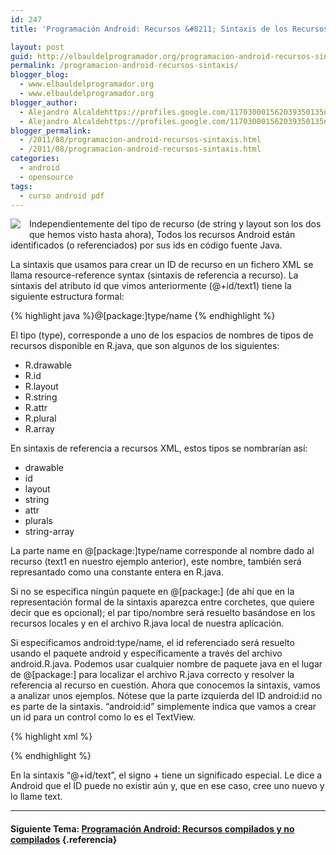 ```yaml
---
id: 247
title: 'Programación Android: Recursos &#8211; Sintaxis de los Recursos'

layout: post
guid: http://elbauldelprogramador.org/programacion-android-recursos-sintaxis-de-los-recursos/
permalink: /programacion-android-recursos-sintaxis/
blogger_blog:
  - www.elbauldelprogramador.org
  - www.elbauldelprogramador.org
blogger_author:
  - Alejandro Alcaldehttps://profiles.google.com/117030001562039350135noreply@blogger.com
  - Alejandro Alcaldehttps://profiles.google.com/117030001562039350135noreply@blogger.com
blogger_permalink:
  - /2011/08/programacion-android-recursos-sintaxis.html
  - /2011/08/programacion-android-recursos-sintaxis.html
categories:
  - android
  - opensource
tags:
  - curso android pdf
---
```

<img border="0" src="http://elbauldelprogramador.com/content/uploads/2013/07/iconoAndroid.png" style="clear:left; float:left;margin-right:1em; margin-bottom:1em" />

Independientemente del tipo de recurso (de string y layout son los dos que hemos visto hasta ahora), Todos los recursos Android están identificados (o referenciados) por sus ids en código fuente Java.

La sintaxis que usamos para crear un ID de recurso en un fichero XML se llama resource-reference syntax (sintaxis de referencia a recurso). La sintaxis del atributo id que vimos anteriormente (@+id/text1) tiene la siguiente estructura formal:

  
<!--more-->

{% highlight java %}@[package:]type/name
{% endhighlight %}

El tipo (type), corresponde a uno de los espacios de nombres de tipos de recursos disponible en R.java, que son algunos de los siguientes:

  * R.drawable 
  * R.id 
  * R.layout 
  * R.string 
  * R.attr 
  * R.plural 
  * R.array 

En sintaxis de referencia a recursos XML, estos tipos se nombrarían así:

  * drawable 
  * id 
  * layout 
  * string 
  * attr 
  * plurals 
  * string-array 

La parte name en @[package:]type/name corresponde al nombre dado al recurso (text1 en nuestro ejemplo anterior), este nombre, también será represantado como una constante entera en R.java.

Si no se especifica ningún paquete en @\[package:\] (de ahí que en la representación formal de la sintaxis aparezca entre corchetes, que quiere decir que es opcional); el par tipo/nombre será resuelto basándose en los recursos locales y en el archivo R.java local de nuestra aplicación.

Si especificamos android:type/name, el id referenciado será resuelto usando el paquete android y específicamente a través del archivo android.R.java. Podemos usar cualquier nombre de paquete java en el lugar de @[package:] para localizar el archivo R.java correcto y resolver la referencia al recurso en cuestión. Ahora que conocemos la sintaxis, vamos a analizar unos ejemplos. Nótese que la parte izquierda del ID android:id no es parte de la sintaxis. “android:id” simplemente indica que vamos a crear un id para un control como lo es el TextView. 

{% highlight xml %}<textview android:id=”text”> 
<!-- Error de compilación, como id no tomará cadenas de texto sin formato. -->

</textview><textview android:id=”@text”> 


<!--  Sintaxis incorrecta.  No disponde de tipo y nombre-->


<!--  debería ser @id/text, @+id/text o @string/string1-->


<!--  obtendremos el siguiente error: “No resource type specified”-->

</textview><textview android:id=”@id/text”>


<!--  Error: No hay ningún recurso que coincida con el id “text”-->


<!--  a no ser que lo hayamos definido nosotros mismos con anterioridad.-->

</textview><textview android:id=”@android:id/text”>


<!--  Error: el recurso no es público-->


<!--  lo que indica que no hay tal identificación en android.R.id-->


<!--  Por supuesto esto será válido si el archivo android R.java definió un id con este nombre.-->

</textview><textview android:id=”@+id/text”>


<!-- Correcto: crea un id llamado text  en el paquete R.java local.-->
</textview>{% endhighlight %}

En la sintaxis “@+id/text”, el signo + tiene un significado especial. Le dice a Android que el ID puede no existir aún y, que en ese caso, cree uno nuevo y lo llame text.

* * *

#### Siguiente Tema: [Programación Android: Recursos compilados y no compilados][1] {.referencia}





 [1]: /programacion-android-recursos-2/
